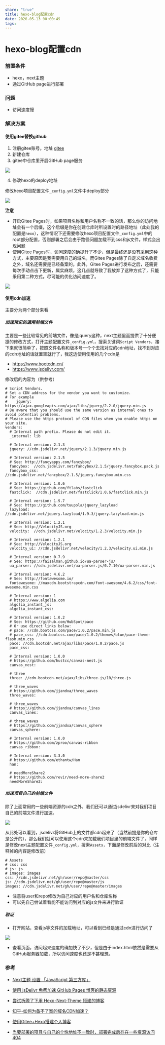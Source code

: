 ```yaml
---
share: "true"
title: hexo-blog配置cdn
date: 2020-05-13 00:00:49
tags: 
---
```


# hexo-blog配置cdn

### 前置条件

* hexo，next主题
* 通过GitHub page进行部署

### 问题

* 访问速度慢

<!--more-->

### 解决方案

#### 使用gitee替换github

1. 注册gitee账号，地址 [gitee](https://gitee.com/)
2. 新建仓库
3. gitee中仓库里开启GitHub page服务

![](https://tva1.sinaimg.cn/large/007S8ZIlgy1ger6xsrwe6j31q40bqtdm.jpg)

4. 修改hexo的deploy地址

修改hexo项目配置文件`_config.yml`文件中deploy部分

![](https://tva1.sinaimg.cn/large/007S8ZIlgy1ger70yvaj8j316804q74y.jpg)

**注意**

* 开启Gitee Pages时，如果项目名称和用户名称不一致的话，那么你的访问地址会有一个后缀，这个后缀是你在创建仓库时所设置时的路径地址（此处我的配置是`hexo`），这种情况下还需要修改hexo项目配置文件`_config.yml`中的root部分配置，否则部署之后会由于路径问题加载不到css和js文件，样式会出现问题
* 使用Gitee Pages时，访问速度的确提升了不少，但是最终还是没有采用这种方式，主要原因是我需要用自己的域名，而Gitee Pages除了自定义域名收费之外，域名还需要是已经备案的，此外，Gitee Pages进行发布之后，还需要每次手动点击下更新，属实麻烦，这几点就导致了我放弃了这种方式了，只能采用第二种方式，尽可能的优化访问速度了。

![](https://tva1.sinaimg.cn/large/007S8ZIlgy1ger75rwmhgj319q0tojzw.jpg)

#### 使用cdn加速

主要分为两个部分来看

##### 加速常见的通用前端文件

主要是一些比较常见的前端文件，像是jquery这种，next主题里面提供了十分便捷的修改方式，打开主题配置文件`_config.yml`，搜索关键词`Script Vendors`，接下来就很简单了，按照文件名称和版本号一个个去找对应的cdn地址，找不到对应的cdn地址的话就置空就行了，我这边使用使用的几个cdn是

* https://www.bootcdn.cn/
* https://www.jsdelivr.com/

修改后的内容为（供参考）

```
# Script Vendors.
# Set a CDN address for the vendor you want to customize.
# For example
#    jquery: https://ajax.googleapis.com/ajax/libs/jquery/2.2.0/jquery.min.js
# Be aware that you should use the same version as internal ones to avoid potential problems.
# Please use the https protocol of CDN files when you enable https on your site.
vendors:
  # Internal path prefix. Please do not edit it.
  _internal: lib

  # Internal version: 2.1.3
  jquery: //cdn.jsdelivr.net/jquery/2.1.3/jquery.min.js

  # Internal version: 2.1.5
  # See: http://fancyapps.com/fancybox/
  fancybox:  //cdn.jsdelivr.net/fancybox/2.1.5/jquery.fancybox.pack.js
  fancybox_css:  //cdn.jsdelivr.net/fancybox/2.1.5/jquery.fancybox.min.css

  # Internal version: 1.0.6
  # See: https://github.com/ftlabs/fastclick
  fastclick:  //cdn.jsdelivr.net/fastclick/1.0.6/fastclick.min.js

  # Internal version: 1.9.7
  # See: https://github.com/tuupola/jquery_lazyload
  lazyload:  //cdn.jsdelivr.net/jquery.lazyload/1.9.3/jquery.lazyload.min.js

  # Internal version: 1.2.1
  # See: http://VelocityJS.org
  velocity:  //cdn.jsdelivr.net/velocity/1.2.3/velocity.min.js

  # Internal version: 1.2.1
  # See: http://VelocityJS.org
  velocity_ui: //cdn.jsdelivr.net/velocity/1.2.3/velocity.ui.min.js

  # Internal version: 0.7.9
  # See: https://faisalman.github.io/ua-parser-js/
  ua_parser: //cdn.jsdelivr.net/ua-parser.js/0.7.10/ua-parser.min.js

  # Internal version: 4.6.2
  # See: http://fontawesome.io/
  fontawesome: //maxcdn.bootstrapcdn.com/font-awesome/4.6.2/css/font-awesome.min.css

  # Internal version: 1
  # https://www.algolia.com
  algolia_instant_js:
  algolia_instant_css:

  # Internal version: 1.0.2
  # See: https://github.com/HubSpot/pace
  # Or use direct links below:
  # pace: //cdn.bootcss.com/pace/1.0.2/pace.min.js
  # pace_css: //cdn.bootcss.com/pace/1.0.2/themes/blue/pace-theme-flash.min.css
  pace: //cdn.bootcdn.net/ajax/libs/pace/1.0.2/pace.js
  pace_css:

  # Internal version: 1.0.0
  # https://github.com/hustcc/canvas-nest.js
  canvas_nest:

  # three
  three: //cdn.bootcdn.net/ajax/libs/three.js/10/three.js

  # three_waves
  # https://github.com/jjandxa/three_waves
  three_waves:

  # three_waves
  # https://github.com/jjandxa/canvas_lines
  canvas_lines:

  # three_waves
  # https://github.com/jjandxa/canvas_sphere
  canvas_sphere:

  # Internal version: 1.0.0
  # https://github.com/zproo/canvas-ribbon
  canvas_ribbon:

  # Internal version: 3.3.0
  # https://github.com/ethantw/Han
  han:

  # needMoreShare2
  # https://github.com/revir/need-more-share2
  needMoreShare2:
```

##### 加速项目自己的前端文件

除了上面常用的一些前端资源的cdn之外，我们还可以通过jsdelivr来对我们项目自己的前端文件进行加速。

![](https://tva1.sinaimg.cn/large/007S8ZIlgy1ger7kkwkajj31p60oy7d7.jpg)

从此处可以看到，jsdelivr将GitHub上的文件都cdn起来了（当然前提是你的仓库是公开的），那么我们就可以使用这个cdn来加载我们项目里的前端文件了，同样是修改next主题配置文件`_config,yml`，搜索`Assets`，下面是修改前后的对比（注释掉的内容是修改前）

```
# Assets
# css: css
# js: js
# images: images
css: //cdn.jsdelivr.net/gh/user/repo@master/css
js: //cdn.jsdelivr.net/gh/user/repo@master/js
images: //cdn.jsdelivr.net/gh/user/repo@master/images
```

* 注意将user和repo修改为自己对应的用户名和仓库名称
* 可以先自己尝试着看能不能访问到对应的js文件来进行验证

##### 验证

* 打开网站，查看js等文件的加载地址，可以看到已经是通过cdn进行访问了

![](https://tva1.sinaimg.cn/large/007S8ZIlgy1ger7pt5i60j310o09ctb4.jpg)

* 查看页面，访问起来速度的确加快了不少，但是由于index.html依然是需要从GitHub服务器加载，所以访问速度也还是不甚理想。

### 参考

* [Next主题 设置 「JavaScript 第三方库」](https://theme-next.iissnan.com/advanced-settings.html)

* [使用 jsDelivr 免费加速 GitHub Pages 博客的静态资源](https://mazhuang.org/2020/05/01/cdn-for-github-pages/)

* [尝试折腾了下用 Hexo-Next-Theme 搭建的博客](https://leay.net/2020/03/23/hexo-next/)
* [知乎-如何为备不了案的域名CDN加速？](https://www.zhihu.com/question/364028809)

* [使用Gitee+Hexo搭建个人博客](https://www.jianshu.com/p/5014133ba61a)
* [当要部署的项目与自己的个性地址不一致时，部署完成后存在一些资源访问404](https://gitee.com/help/articles/4136#article-header0)
